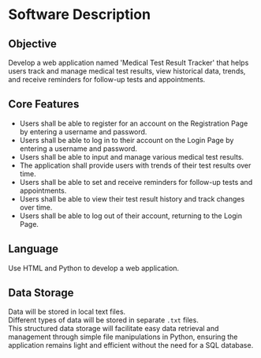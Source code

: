 # Software Description

## Objective

Develop a web application named 'Medical Test Result Tracker' that helps users track and manage medical test results, view historical data, trends, and receive reminders for follow-up tests and appointments.

## Core Features

- Users shall be able to register for an account on the Registration Page by entering a username and password.
- Users shall be able to log in to their account on the Login Page by entering a username and password.
- Users shall be able to input and manage various medical test results.
- The application shall provide users with trends of their test results over time.
- Users shall be able to set and receive reminders for follow-up tests and appointments.
- Users shall be able to view their test result history and track changes over time.
- Users shall be able to log out of their account, returning to the Login Page.

## Language

Use HTML and Python to develop a web application.

## Data Storage

Data will be stored in local text files.  
Different types of data will be stored in separate `.txt` files.  
This structured data storage will facilitate easy data retrieval and management through simple file manipulations in Python, ensuring the application remains light and efficient without the need for a SQL database.